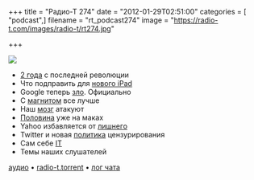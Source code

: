 +++
title = "Радио-Т 274"
date = "2012-01-29T02:51:00"
categories = [ "podcast",]
filename = "rt_podcast274"
image = "https://radio-t.com/images/radio-t/rt274.jpg"

+++

![](https://radio-t.com/images/radio-t/rt274.jpg)

- [2 года](http://mashable.com/2012/01/27/ipad-two-years-later/) с последней революции
- Что подправить для [нового iPad](http://www.businessinsider.com/9-things-apple-needs-to-change-with-the-ipad-3-before-i-buy-one-2012-1)
- Google теперь [зло](http://gizmodo.com/5878987/its-official-google-is-evil-now). Официально
- С [магнитом](http://news.cnet.com/8301-17938_105-57367806-1/apple-eyeing-move-to-programmable-magnets/) все лучше
- Наш [мозг](http://www.businessinsider.com/google-search-is-destroying-our-memory-but-is-that-such-a-bad-thing-2012-1) атакуют
- [Половина](http://venturebeat.com/2012/01/26/50-percent-businesses-issue-macs-research/) уже на маках
- Yahoo избавляется от [лишнего](http://gigaom.com/mobile/yahoo-mobile-purge/)
- Twitter и новая [политика](http://marketingland.com/twitter-now-able-to-censor-tweets-by-country-4531) цензурирования
- Сам себе [IT](http://thenextweb.com/apple/2012/01/24/apple-expects-its-new-employees-to-be-their-own-it-department/?awesm=tnw.to_1CvVh)
- Темы наших слушателей

[аудио](https://cdn.radio-t.com/rt_podcast274.mp3) • [radio-t.torrent](https://cdn.radio-t.com/torrents/rt_podcast274.mp3.torrent) • [лог чата](http://chat.radio-t.com/logs/radio-t-274.html)<audio src="https://cdn.radio-t.com/rt_podcast274.mp3" preload="none"></audio>